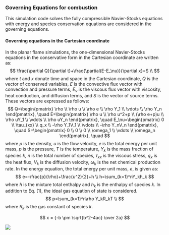 
### Governing Equations for combustion

This simulation code solves the fully compressible Navier-Stocks equations with energy and species conservation equations are considered in the governing equations.

#### Governing equations in the Cartesian coordinate
In the planar flame simulations, the one-dimensional Navier-Stocks equations in the conservative form in the Cartesian coordinate are written as:
$$
\frac{\partial Q}{\partial t}+\frac{\partial(E-E_\nu)}{\partial x}=S \\
$$
where $t$ and $x$ donate time and space in the Cartesian coordinate, $Q$ is the vector of conserved variables, $E$ is the convective flux vector with convection and pressure terms, $E_\nu$ is the viscous flux vector with viscosity, heat conduction, and diffusion terms, and $S$ is the vector of source terms. These vectors are expressed as follows:
$$
Q=\begin{pmatrix} \rho \\ \rho u \\ \rho e \\
  \rho Y_1 \\ \vdots \\ \rho Y_n \end{pmatrix}, \quad
E=\begin{pmatrix} \rho u \\ \rho u^2+p \\ (\rho e+p)u \\
  \rho uY_1 \\ \vdots \\ \rho uY_n \end{pmatrix}, \quad
E_\nu=\begin{pmatrix} 0 \\ \tau_{xx} \\ q_x \\
  -\rho Y_1V_1 \\ \vdots \\ -\rho Y_nV_n \end{pmatrix}, \quad
S=\begin{pmatrix} 0 \\ 0 \\ 0 \\
  \omega_1 \\ \vdots \\ \omega_n \end{pmatrix}, \quad
$$
where $ρ$ is the density, $u$ is the flow velocity, $e$ is the total energy per unit mass, $p$ is the pressure, $T$ is the temperature, $Y_k$ is the mass fraction of species $k$, $n$ is the total number of species, $\tau_{xx}$ is the viscous stress, $q_x$ is the heat flux, $V_k$ is the diffusion velocity, $\omega_k$ is the net chemical production rate. In the energy equation, the total energy per unit mass, $e$, is given as:
$$
e=-\frac{p}{\rho}+\frac{u^2}{2}+h \\
h=\sum_{k=1}^nY_kh_k
$$
where $h$ is the mixture total enthalpy and $h_k$ is the enthalpy of species $k$. In addition to Eq. (1), the ideal gas equation of state is considered.
$$
p=\sum_{k=1}^n\rho Y_kR_kT \\
$$
where $R_k$ is the gas constant of species $k$.



$$ x = {-b \pm \sqrt{b^2-4ac} \over 2a} $$



<img src="https://latex.codecogs.com/svg.image?\frac{\partial&space;Q}{\partial&space;t}&plus;\frac{\partial&space;E}{\partial&space;x}=0&space;" />

